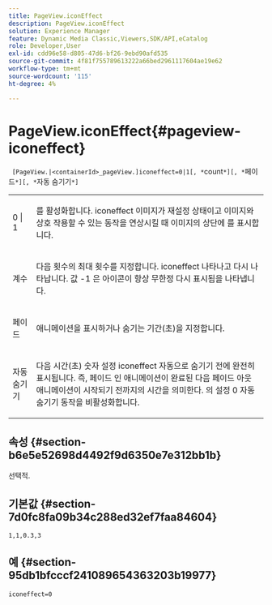 ```yaml
---
title: PageView.iconEffect
description: PageView.iconEffect
solution: Experience Manager
feature: Dynamic Media Classic,Viewers,SDK/API,eCatalog
role: Developer,User
exl-id: cdd96e58-d805-47d6-bf26-9ebd90afd535
source-git-commit: 4f81f755789613222a66bed2961117604ae19e62
workflow-type: tm+mt
source-wordcount: '115'
ht-degree: 4%

---
```


# PageView.iconEffect{#pageview-iconeffect}

` [PageView.|<containerId>_pageView.]iconeffect=0|1[, *`count`*][, *`페이드`*][, *`자동 숨기기`*]`

<table id="table_DD66FFC263A34220876DD204BFE62D49"> 
 <tbody> 
  <tr> 
   <td colname="col1"> <p> <span class="codeph"> 0 | 1</span> </p> </td> 
   <td colname="col2"> <p> 를 활성화합니다. <span class="codeph"> iconeffect</span> 이미지가 재설정 상태이고 이미지와 상호 작용할 수 있는 동작을 연상시킬 때 이미지의 상단에 를 표시합니다. </p> </td> 
  </tr> 
  <tr> 
   <td colname="col1"> <p> <span class="codeph"><span class="varname"> 계수</span></span> </p> </td> 
   <td colname="col2"> <p> 다음 횟수의 최대 횟수를 지정합니다. <span class="codeph"> iconeffect</span> 나타나고 다시 나타납니다. 값 <span class="codeph"> -1</span> 은 아이콘이 항상 무한정 다시 표시됨을 나타냅니다. </p> </td> 
  </tr> 
  <tr> 
   <td colname="col1"> <p><span class="codeph"><span class="varname"> 페이드</span></span> </p> </td> 
   <td colname="col2"> <p>애니메이션을 표시하거나 숨기는 기간(초)을 지정합니다. </p> </td> 
  </tr> 
  <tr> 
   <td colname="col1"> <p><span class="codeph"><span class="varname"> 자동 숨기기</span></span> </p> </td> 
   <td colname="col2"> <p>다음 시간(초) 숫자 설정 <span class="codeph"> iconeffect</span> 자동으로 숨기기 전에 완전히 표시됩니다. 즉, 페이드 인 애니메이션이 완료된 다음 페이드 아웃 애니메이션이 시작되기 전까지의 시간을 의미한다. 의 설정 <span class="codeph"> 0</span> 자동 숨기기 동작을 비활성화합니다. </p> </td> 
  </tr> 
 </tbody> 
</table>

## 속성 {#section-b6e5e52698d4492f9d6350e7e312bb1b}

선택적.

## 기본값 {#section-7d0fc8fa09b34c288ed32ef7faa84604}

`1,1,0.3,3`

## 예 {#section-95db1bfcccf241089654363203b19977}

`iconeffect=0`
